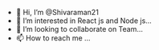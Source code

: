 - 👋 Hi, I’m @Shivaraman21
- 👀 I’m interested in React js and Node js...
- 💞️ I’m looking to collaborate on Team...
- 📫 How to reach me ...

<!---
Shivaraman21897/Shivaraman21897 is a ✨ special ✨ repository because its `README.md` (this file) appears on your GitHub profile.
You can click the Preview link to take a look at your changes.
--->
